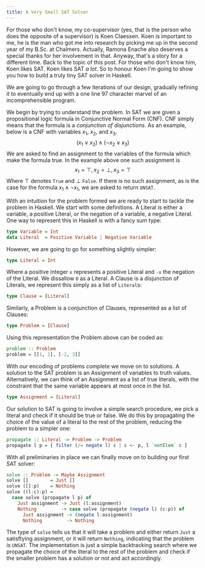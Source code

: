 ```yaml
---
title: A Very Small SAT Solver
---
```


For those who don't know, my co-supervisor (yes, that is the person
who does the opposite of a supervisor) is Koen Claessen.
Koen is important to me, he is the man who got me into research
by picking me up in the second year of my B.Sc. at Chalmers.
Actually, Ramona Enache also deserves a special thanks for her
involvement in that. Anyway, that's a story for a different time.
Back to the topic of this post. For those who don't know him, Koen likes SAT.
Koen likes SAT _a lot_. So to honour Koen I'm going to show you how
to build a truly tiny SAT solver in Haskell.

We are going to go through a few iterations of our design, gradually refining it
to eventually end up with a one line 97 character marvel of an incomprehensible
program.

We begin by trying to understand the problem. In SAT we are given a propositional
logic formula in Conjunctive Normal Form (CNF). 
CNF simply means that the formula is a _conjunction of disjunctions_.
As an example, below is a CNF with variables $x_1$, $x_2$, and $x_3$.
$$
(x_1 \vee x_2) \wedge (\neg x_2 \vee x_3)
$$
We are asked to find an assignment to the variables of the formula which
make the formula true. In the example above one such assignment is
$$
x_1 = \top, x_2 = \bot, x_3 = \top
$$
Where $\top$ denotes `True` and $\bot$ `False`. If there is no such assignment,
as is the case for the formula $x_1 \wedge \neg x_1$, we are asked to return `UNSAT`.

With an intuition for the problem formed we are ready to start to tackle the problem
in Haskell. We start with some definitions. A Literal is either a variable, a positive Literal,
or the negation of a variable, a negative Literal.
One way to represent this in Haskell is with a fancy sum type:
```Haskell
type Variable = Int
data Literal  = Positive Variable | Negative Variable
```
However, we are going to go for something slightly simpler:
```Haskell
type Literal = Int
```
Where a positive integer `x` represents a positive Literal and `-x` the negation
of the Literal. We dissallow `0` as a Literal. A Clause is a disjunction of Literals,
we represent this simply as a list of `Literal`s:
```Haskell
type Clause = [Literal]
```
Similarly, a Problem is a conjunction of Clauses, represented as a list of Clauses:
```Haskell
type Problem = [Clause]
```
Using this representation the Problem above can be coded as:
```Haskell
problem :: Problem
problem = [[1, 2], [-2, 3]]
```
With our encoding of problems complete we move on to solutions.
A solution to the SAT problem is an Assignment of variables to truth values.
Alternatively, we can think of an Assignment as a list of true literals, with
the constraint that the same variable appears at most once in the list.
```Haskell
type Assignment = [Literal]
```
Our solution to SAT is going to involve a simple search procedure, we pick
a literal and check if it should be true or false. We do this by propagating
the choice of the value of a literal to the rest of the problem, reducing
the problem to a simpler one:
```Haskell
propagate :: Literal -> Problem -> Problem
propagate l p = [ filter (/= negate l) c | c <- p, l `notElem` c ]
```
With all preliminaries in place we can finally move on to building our
first SAT solver:
```Haskell
solve :: Problem -> Maybe Assignment
solve []        = Just []
solve ([]:p)    = Nothing
solve ((l:c):p) = 
  case solve (propagate l p) of
    Just assignment -> Just (l:assignment)
    Nothing         -> case solve (propagate (negate l) (c:p)) of
      Just assignment -> (negate l:assignment)
      Nothing         -> Nothing
```
The type of `solve` tells us that it will take a problem and either return `Just`
a satisftying assignment, or it will return `Nothing`, indicating that the
problem is `UNSAT`. The implementation is just a simple backtracking search where
we propagate the choice of the literal to the rest of the problem and check
if the smaller problem has a solution or not and act accordingly.
